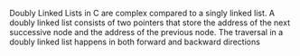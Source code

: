 Doubly Linked Lists in C are complex compared to a singly linked list. A doubly linked list consists of two pointers that store the address of the next successive node and the address of the previous node. The traversal in a doubly linked list happens in both forward and backward directions
